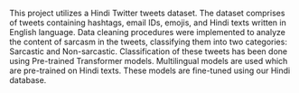 This project utilizes a Hindi Twitter tweets dataset. The dataset comprises of tweets containing hashtags, email IDs, emojis, and Hindi texts written in English language. 
Data cleaning procedures were implemented to analyze the content of sarcasm in the tweets, classifying them into two categories: Sarcastic and Non-sarcastic.
Classification of these tweets has been done using Pre-trained Transformer models. Multilingual models are used which are pre-trained on Hindi texts. These models are fine-tuned using our Hindi database. 
